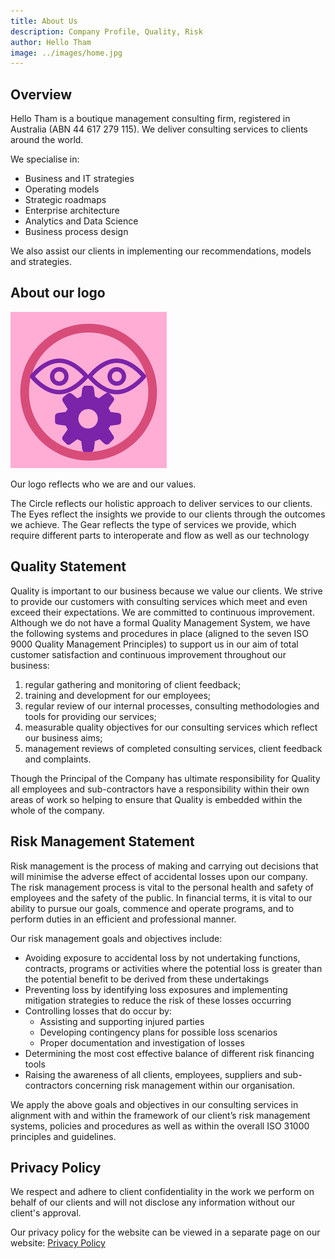 ```yaml
---
title: About Us
description: Company Profile, Quality, Risk 
author: Hello Tham
image: ../images/home.jpg
---
```

## Overview

Hello Tham is a boutique management consulting firm, registered in Australia (ABN 44 617 279 115). We deliver consulting services to clients around the world.

We specialise in:

* Business and IT strategies
* Operating models
* Strategic roadmaps
* Enterprise architecture
* Analytics and Data Science
* Business process design

We also assist our clients in implementing our recommendations, models and strategies.

## ​About our logo​​​​​

![Logo](../images/hellotham-logo-250x250.png)

Our logo reflects who we are and our values.

The Circle reflects our holistic approach to deliver services to our clients. The Eyes reflect the insights we provide to our clients through the outcomes we achieve. The Gear reflects the type of services we provide, which require different parts to interoperate and flow as well as our technology

## Quality Statement

Quality is important to our business because we value our clients. We strive to provide our customers with consulting services which meet and even exceed their expectations. We are committed to continuous improvement. Although we do not have a formal Quality Management System, we have the following systems and procedures in place (aligned to the seven ISO 9000 Quality Management Principles) to support us in our aim of total customer satisfaction and continuous improvement throughout our business:
1. regular gathering and monitoring of client feedback;
2. training and development for our employees;
3. regular review of our internal processes, consulting methodologies and tools for providing our services;
4. measurable quality objectives for our consulting services which reflect our business aims;
5. management reviews of completed consulting services, client feedback and complaints.

Though the Principal of the Company has ultimate responsibility for Quality all employees and sub-contractors have a responsibility within their own areas of work so helping to ensure that Quality is embedded within the whole of the company.

## Risk Management Statement

Risk management is the process of making and carrying out decisions that will minimise the adverse effect of accidental losses upon our company. The risk management process is vital to the personal health and safety of employees and the safety of the public. In financial terms, it is vital to our ability to pursue our goals, commence and operate programs, and to perform duties in an efficient and professional manner.

Our risk management goals and objectives include:
* Avoiding exposure to accidental loss by not undertaking functions, contracts, programs or activities where the potential loss is greater than the potential benefit to be derived from these undertakings
* Preventing loss by identifying loss exposures and implementing mitigation strategies to reduce the risk of these losses occurring
* Controlling losses that do occur by:
  * Assisting and supporting injured parties
  * Developing contingency plans for possible loss scenarios
  * Proper documentation and investigation of losses
* Determining the most cost effective balance of different risk financing tools
* Raising the awareness of all clients, employees, suppliers and sub-contractors concerning risk management within our organisation.

We apply the above goals and objectives in our consulting services in alignment with and within the framework of our client’s risk management systems, policies and procedures as well as within the overall ISO 31000 principles and guidelines.

## Privacy Policy

We respect and adhere to client confidentiality in the work we perform on behalf of our clients and will not disclose any information without our client's approval.

Our privacy policy for the website can be viewed in a separate page on our website:
[Privacy Policy](/privacy)